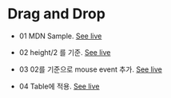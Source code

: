 
# Drag and Drop

- 01 MDN Sample.
[See live](https://thegicode.github.io/vanilaJS-lab/drag-drop/01.html)

- 02 height/2 를 기준.
[See live](https://thegicode.github.io/vanilaJS-lab/drag-drop/02.html)

- 03 02를 기준으로 mouse event 추가.
[See live](https://thegicode.github.io/vanilaJS-lab/drag-drop/03.html)

- 04 Table에 적용.
[See live](https://thegicode.github.io/vanilaJS-lab/drag-drop/04.html)
